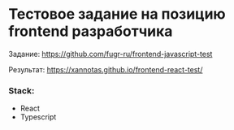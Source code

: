 # Тестовое задание на позицию frontend разработчика
Задание: https://github.com/fugr-ru/frontend-javascript-test

Результат: https://xannotas.github.io/frontend-react-test/
### Stack:
+ React
+ Typescript
